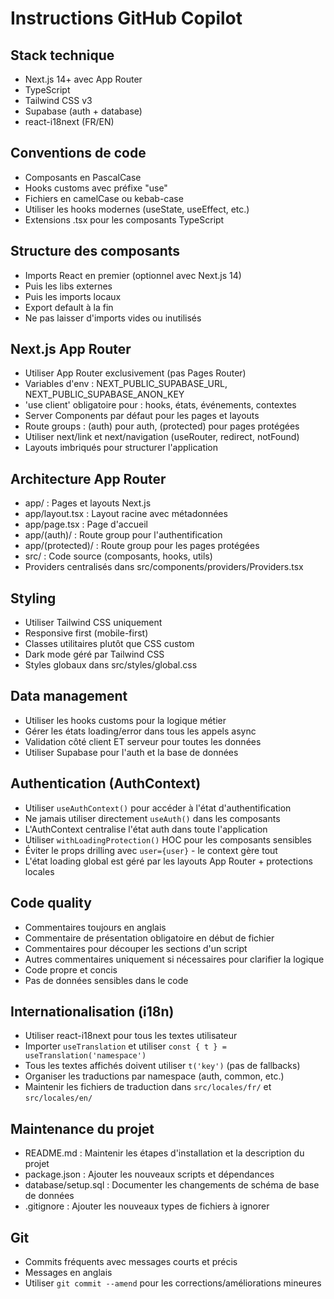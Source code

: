 # Instructions GitHub Copilot

## Stack technique
- Next.js 14+ avec App Router
- TypeScript
- Tailwind CSS v3
- Supabase (auth + database)
- react-i18next (FR/EN)

## Conventions de code
- Composants en PascalCase
- Hooks customs avec préfixe "use"
- Fichiers en camelCase ou kebab-case
- Utiliser les hooks modernes (useState, useEffect, etc.)
- Extensions .tsx pour les composants TypeScript

## Structure des composants
- Imports React en premier (optionnel avec Next.js 14)
- Puis les libs externes  
- Puis les imports locaux
- Export default à la fin
- Ne pas laisser d'imports vides ou inutilisés

## Next.js App Router
- Utiliser App Router exclusivement (pas Pages Router)
- Variables d'env : NEXT_PUBLIC_SUPABASE_URL, NEXT_PUBLIC_SUPABASE_ANON_KEY
- 'use client' obligatoire pour : hooks, états, événements, contextes
- Server Components par défaut pour les pages et layouts
- Route groups : (auth) pour auth, (protected) pour pages protégées
- Utiliser next/link et next/navigation (useRouter, redirect, notFound)
- Layouts imbriqués pour structurer l'application

## Architecture App Router
- app/ : Pages et layouts Next.js
- app/layout.tsx : Layout racine avec métadonnées
- app/page.tsx : Page d'accueil
- app/(auth)/ : Route group pour l'authentification
- app/(protected)/ : Route group pour les pages protégées
- src/ : Code source (composants, hooks, utils)
- Providers centralisés dans src/components/providers/Providers.tsx

## Styling
- Utiliser Tailwind CSS uniquement
- Responsive first (mobile-first)
- Classes utilitaires plutôt que CSS custom
- Dark mode géré par Tailwind CSS
- Styles globaux dans src/styles/global.css

## Data management
- Utiliser les hooks customs pour la logique métier
- Gérer les états loading/error dans tous les appels async
- Validation côté client ET serveur pour toutes les données
- Utiliser Supabase pour l'auth et la base de données

## Authentication (AuthContext)
- Utiliser `useAuthContext()` pour accéder à l'état d'authentification
- Ne jamais utiliser directement `useAuth()` dans les composants
- L'AuthContext centralise l'état auth dans toute l'application
- Utiliser `withLoadingProtection()` HOC pour les composants sensibles
- Éviter le props drilling avec `user={user}` - le context gère tout
- L'état loading global est géré par les layouts App Router + protections locales

## Code quality
- Commentaires toujours en anglais
- Commentaire de présentation obligatoire en début de fichier
- Commentaires pour découper les sections d'un script
- Autres commentaires uniquement si nécessaires pour clarifier la logique
- Code propre et concis
- Pas de données sensibles dans le code

## Internationalisation (i18n)
- Utiliser react-i18next pour tous les textes utilisateur
- Importer `useTranslation` et utiliser `const { t } = useTranslation('namespace')`
- Tous les textes affichés doivent utiliser `t('key')` (pas de fallbacks)
- Organiser les traductions par namespace (auth, common, etc.)
- Maintenir les fichiers de traduction dans `src/locales/fr/` et `src/locales/en/`

## Maintenance du projet
- README.md : Maintenir les étapes d'installation et la description du projet
- package.json : Ajouter les nouveaux scripts et dépendances
- database/setup.sql : Documenter les changements de schéma de base de données
- .gitignore : Ajouter les nouveaux types de fichiers à ignorer

## Git
- Commits fréquents avec messages courts et précis
- Messages en anglais
- Utiliser `git commit --amend` pour les corrections/améliorations mineures
